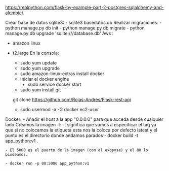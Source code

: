 https://realpython.com/flask-by-example-part-2-postgres-sqlalchemy-and-alembic/


Crear base de datos sqlite3:
    - sqlite3 basedatos.db
Realizar migraciones:
    - python manage.py db init
    - python manage.py db migrate
    - python manage.py db upgrade
'sqlite:///database.db'
Aws : 
 - amazon linux
 - t2.large
 En la consola:
    - sudo yum update
    - sudo yum upgrade
    - sudo amazon-linux-extras install docker
    - Iniciar el docker engine
        - sudo service docker start
    - sudo yum install git 

    git clone https://github.com/Rojas-Andres/Flask-rest-api
    
    - sudo usermod -a -G docker ec2-user
   
Docker:
    - Añadir el host a la app "0.0.0.0" para que acceda desde cualquier lado
    Creamos la imagen -> -t significa que vamos a especificar el tag ya que si no colocamos la etiqueta esta nos la coloca por defecto latest y el punto es el directorio donde andamos parados
    - docker build -t app_python:v1 .
    
    - El 5000 es el puerto de la imagen (con el exopose) y el 80 lo bindeamos.
    
    - docker run -p 80:5000 app_python:v1
